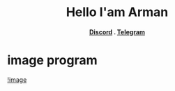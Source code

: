 <h1 align="center">Hello I'am Arman</h1>

<h4 align="center">
  <a href="https://discord.com/invite/SFcSqZatPa">Discord</a>
  .
  <a href="https://t.me/Trash_sweetyyy">Telegram</a>
</h4>

# image program
[!image](for_README_file/image/registor_window.png)








